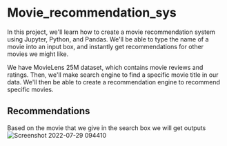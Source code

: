 # Movie_recommendation_sys
In this project, we'll learn how to create a movie recommendation system using Jupyter, Python, and Pandas.
We'll be able to type the name of a movie into an input box, and instantly get recommendations for other movies we might like. 

We have MovieLens 25M dataset, which contains movie reviews and ratings.
Then, we'll make search engine to find a specific movie title in our data.
We'll then be able to create a recommendation engine to recommend specific movies.

## Recommendations
Based on the movie that we give in the search box we will get outputs
![Screenshot 2022-07-29 094410](https://user-images.githubusercontent.com/83349674/181681845-9ee85791-7a1d-4b23-95f2-34e4b645c961.png)

